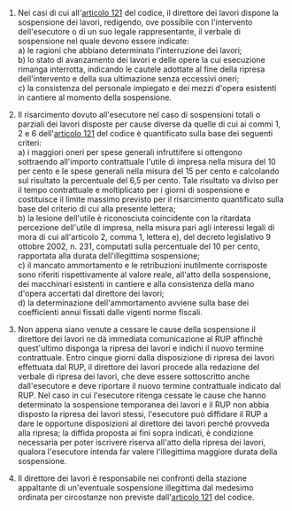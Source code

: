 1. Nei casi di cui all'[articolo 121](/articolo-121/1) del codice, il direttore dei lavori dispone la sospensione dei lavori, redigendo, ove possibile con l'intervento dell'esecutore o di un suo legale rappresentante, il verbale di sospensione nel quale devono essere indicate:<br>a) le ragioni che abbiano determinato l'interruzione dei lavori;<br>b) lo stato di avanzamento dei lavori e delle opere la cui esecuzione rimanga interrotta, indicando le cautele adottate al fine della ripresa dell'intervento e della sua ultimazione senza eccessivi oneri;<br>c) la consistenza del personale impiegato e dei mezzi d'opera esistenti in cantiere al momento della sospensione.

2. Il risarcimento dovuto all'esecutore nel caso di sospensioni totali o parziali dei lavori disposte per cause diverse da quelle di cui ai commi 1, 2 e 6 dell'[articolo 121](/articolo-121/1) del codice è quantificato sulla base dei seguenti criteri:<br>a) i maggiori oneri per spese generali infruttifere si ottengono sottraendo all'importo contrattuale l'utile di impresa nella misura del 10 per cento e le spese generali nella misura del 15 per cento e calcolando sul risultato la percentuale del 6,5 per cento. Tale risultato va diviso per il tempo contrattuale e moltiplicato per i giorni di sospensione e costituisce il limite massimo previsto per il risarcimento quantificato sulla base del criterio di cui alla presente lettera;<br>b) la lesione dell'utile è riconosciuta coincidente con la ritardata percezione dell'utile di impresa, nella misura pari agli interessi legali di mora di cui all'articolo 2, comma 1, lettera e), del decreto legislativo 9 ottobre 2002, n. 231, computati sulla percentuale del 10 per cento, rapportata alla durata dell'illegittima sospensione;<br>c) il mancato ammortamento e le retribuzioni inutilmente corrisposte sono riferiti rispettivamente al valore reale, all'atto della sospensione, dei macchinari esistenti in cantiere e alla consistenza della mano d'opera accertati dal direttore dei lavori;<br>d) la determinazione dell'ammortamento avviene sulla base dei coefficienti annui fissati dalle vigenti norme fiscali.

3. Non appena siano venute a cessare le cause della sospensione il direttore dei lavori ne dà immediata comunicazione al RUP affinchè quest'ultimo disponga la ripresa dei lavori e indichi il nuovo termine contrattuale. Entro cinque giorni dalla disposizione di ripresa dei lavori effettuata dal RUP, il direttore dei lavori procede alla redazione del verbale di ripresa dei lavori, che deve essere sottoscritto anche dall'esecutore e deve riportare il nuovo termine contrattuale indicato dal RUP. Nel caso in cui l'esecutore ritenga cessate le cause che hanno determinato la sospensione temporanea dei lavori e il RUP non abbia disposto la ripresa dei lavori stessi, l'esecutore può diffidare il RUP a dare le opportune disposizioni al direttore dei lavori perché provveda alla ripresa; la diffida proposta ai fini sopra indicati, è condizione necessaria per poter iscrivere riserva all'atto della ripresa dei lavori, qualora l'esecutore intenda far valere l'illegittima maggiore durata della sospensione.

4. Il direttore dei lavori è responsabile nei confronti della stazione appaltante di un'eventuale sospensione illegittima dal medesimo ordinata per circostanze non previste dall'[articolo 121](/articolo-121/1) del codice.